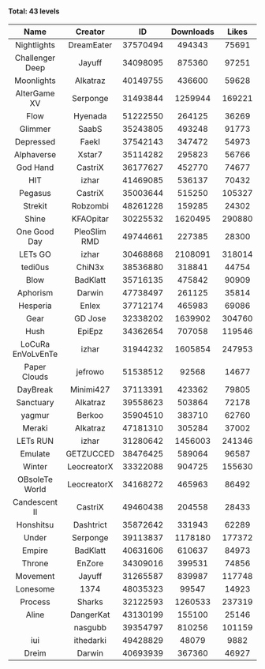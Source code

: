 #### Total: 43 levels

| Name | Creator | ID | Downloads | Likes |
|:---:|:---:|:---:|:---:|:---:|
| Nightlights | DreamEater | 37570494 | 494343 | 75691
| Challenger Deep | Jayuff | 34098095 | 875360 | 97251
| Moonlights | Alkatraz | 40149755 | 436600 | 59628
| AlterGame XV | Serponge | 31493844 | 1259944 | 169221
| Flow | Hyenada | 51222550 | 264125 | 36269
| Glimmer | SaabS | 35243805 | 493248 | 91773
| Depressed | FaekI | 37542143 | 347472 | 54973
| Alphaverse | Xstar7 | 35114282 | 295823 | 56766
| God Hand | CastriX | 36177627 | 452770 | 74677
| HIT | izhar | 41469085 | 536137 | 70432
| Pegasus | CastriX | 35003644 | 515250 | 105327
| Strekit | Robzombi | 48261228 | 159285 | 24302
| Shine | KFAOpitar | 30225532 | 1620495 | 290880
| One Good Day | PleoSlim RMD | 49744661 | 227385 | 28300
| LETs GO | izhar | 30468868 | 2108091 | 318014
| tedi0us | ChiN3x | 38536880 | 318841 | 44754
| Blow | BadKlatt | 35716135 | 475842 | 90909
| Aphorism | Darwin | 47738497 | 261125 | 35814
| Hesperia | Enlex | 37712174 | 465983 | 69086
| Gear | GD Jose | 32338202 | 1639902 | 304760
| Hush | EpiEpz | 34362654 | 707058 | 119546
| LoCuRa EnVoLvEnTe | izhar | 31944232 | 1605854 | 247953
| Paper Clouds | jefrowo | 51538512 | 92568 | 14677
| DayBreak | Minimi427 | 37113391 | 423362 | 79805
| Sanctuary | Alkatraz | 39558623 | 503864 | 72178
| yagmur | Berkoo | 35904510 | 383710 | 62760
| Meraki | Alkatraz | 47181310 | 305284 | 37002
| LETs  RUN | izhar | 31280642 | 1456003 | 241346
| Emulate | GETZUCCED | 38476425 | 589064 | 96587
| Winter | LeocreatorX | 33322088 | 904725 | 155630
| OBsoleTe World | LeocreatorX | 34168272 | 465963 | 86492
| Candescent II | CastriX | 49460438 | 204558 | 28433
| Honshitsu | Dashtrict | 35872642 | 331943 | 62289
| Under | Serponge | 39113837 | 1178180 | 177372
| Empire | BadKlatt | 40631606 | 610637 | 84973
| Throne | EnZore | 34309016 | 399531 | 74856
| Movement | Jayuff | 31265587 | 839987 | 117748
| Lonesome | 1374 | 48035323 | 99547 | 14923
| Process | Sharks | 32122593 | 1260533 | 237319
| Aline | DangerKat | 43130199 | 155100 | 25146
|   | nasgubb | 39354797 | 810256 | 101159
| iui | ithedarki | 49428829 | 48079 | 9882
| Dreim | Darwin | 40693939 | 367360 | 46927
